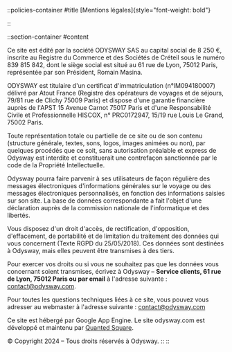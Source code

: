 ::policies-container
#title
[Mentions légales]{style="font-weight: bold"}

::

::section-container
#content

Ce site est édité par la société ODYSWAY SAS au capital social de 8 250 €, inscrite au Registre du Commerce et des Sociétés de Créteil sous le numéro 839 815 842, dont le siège social est situé au 61 rue de Lyon, 75012 Paris, représentée par son Président, Romain Masina.

ODYSWAY est titulaire d'un certificat d'immatriculation (n°IM094180007) délivré par Atout France (Registre des opérateurs de voyages et de séjours, 79/81 rue de Clichy 75009 Paris) et dispose d'une garantie financière auprès de l'APST 15 Avenue Carnot 75017 Paris et d'une Responsabilité Civile et Professionnelle HISCOX, n° PRC0172947, 15/19 rue Louis Le Grand, 75002 Paris.

Toute représentation totale ou partielle de ce site ou de son contenu (structure générale, textes, sons, logos, images animées ou non), par quelques procédés que ce soit, sans autorisation préalable et express de Odysway est interdite et constituerait une contrefaçon sanctionnée par le code de la Propriété Intellectuelle.

Odysway pourra faire parvenir à ses utilisateurs de façon régulière des messages électroniques d'informations générales sur le voyage ou des messages électroniques personnalisés, en fonction des informations saisies sur son site. La base de données correspondante a fait l'objet d'une déclaration auprès de la commission nationale de l'informatique et des libertés.

Vous disposez d'un droit d'accès, de rectification, d'opposition, d'effacement, de portabilité et de limitation du traitement des données qui vous concernent (Texte RGPD du 25/05/2018). Ces données sont destinées à Odysway, mais elles peuvent être transmises à des tiers.

Pour exercer vos droits ou si vous ne souhaitez pas que les données vous concernant soient transmises, écrivez à Odysway – **Service clients, 61 rue de Lyon, 75012 Paris ou par email** à l'adresse suivante : <contact@odysway.com>.

Pour toutes les questions techniques liées à ce site, vous pouvez vous adresser au webmaster à l'adresse suivante : <contact@odysway.com>

Ce site est hébergé par Google App Engine. Le site odysway.com est développé et maintenu par [Quanted Square](https://www.quantedsquare.com/).

© Copyright 2024 – Tous droits réservés à Odysway.
::
::
